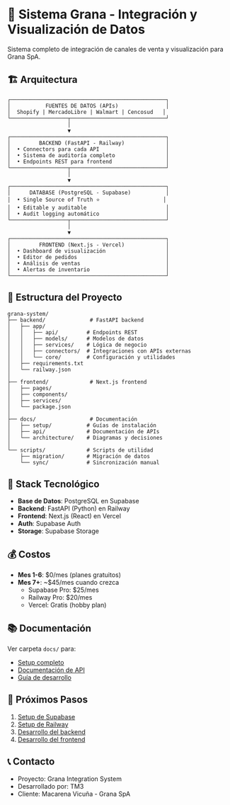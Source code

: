 # 🍃 Sistema Grana - Integración y Visualización de Datos

Sistema completo de integración de canales de venta y visualización para Grana SpA.

## 🏗️ Arquitectura

```
┌─────────────────────────────────────────────────┐
│           FUENTES DE DATOS (APIs)               │
│  Shopify | MercadoLibre | Walmart | Cencosud   │
└──────────────────┬──────────────────────────────┘
                   │
                   ▼
┌─────────────────────────────────────────────────┐
│         BACKEND (FastAPI - Railway)             │
│  • Connectors para cada API                     │
│  • Sistema de auditoría completo                │
│  • Endpoints REST para frontend                 │
└──────────────────┬──────────────────────────────┘
                   │
                   ▼
┌─────────────────────────────────────────────────┐
│      DATABASE (PostgreSQL - Supabase)           │
│  • Single Source of Truth ⭐                    │
│  • Editable y auditable                         │
│  • Audit logging automático                     │
└──────────────────┬──────────────────────────────┘
                   │
                   ▼
┌─────────────────────────────────────────────────┐
│         FRONTEND (Next.js - Vercel)             │
│  • Dashboard de visualización                   │
│  • Editor de pedidos                            │
│  • Análisis de ventas                           │
│  • Alertas de inventario                        │
└─────────────────────────────────────────────────┘
```

## 📁 Estructura del Proyecto

```
grana-system/
├── backend/              # FastAPI backend
│   ├── app/
│   │   ├── api/         # Endpoints REST
│   │   ├── models/      # Modelos de datos
│   │   ├── services/    # Lógica de negocio
│   │   ├── connectors/  # Integraciones con APIs externas
│   │   └── core/        # Configuración y utilidades
│   ├── requirements.txt
│   └── railway.json
│
├── frontend/             # Next.js frontend
│   ├── pages/
│   ├── components/
│   ├── services/
│   └── package.json
│
├── docs/                 # Documentación
│   ├── setup/           # Guías de instalación
│   ├── api/             # Documentación de APIs
│   └── architecture/    # Diagramas y decisiones
│
└── scripts/             # Scripts de utilidad
    ├── migration/       # Migración de datos
    └── sync/            # Sincronización manual
```

## 🚀 Stack Tecnológico

- **Base de Datos**: PostgreSQL en Supabase
- **Backend**: FastAPI (Python) en Railway
- **Frontend**: Next.js (React) en Vercel
- **Auth**: Supabase Auth
- **Storage**: Supabase Storage

## 💰 Costos

- **Mes 1-6**: $0/mes (planes gratuitos)
- **Mes 7+**: ~$45/mes cuando crezca
  - Supabase Pro: $25/mes
  - Railway Pro: $20/mes
  - Vercel: Gratis (hobby plan)

## 📚 Documentación

Ver carpeta `docs/` para:
- [Setup completo](docs/setup/README.md)
- [Documentación de API](docs/api/README.md)
- [Guía de desarrollo](docs/development/README.md)

## 🎯 Próximos Pasos

1. [Setup de Supabase](docs/setup/01-supabase.md)
2. [Setup de Railway](docs/setup/02-railway.md)
3. [Desarrollo del backend](docs/development/backend.md)
4. [Desarrollo del frontend](docs/development/frontend.md)

## 📞 Contacto

- Proyecto: Grana Integration System
- Desarrollado por: TM3
- Cliente: Macarena Vicuña - Grana SpA